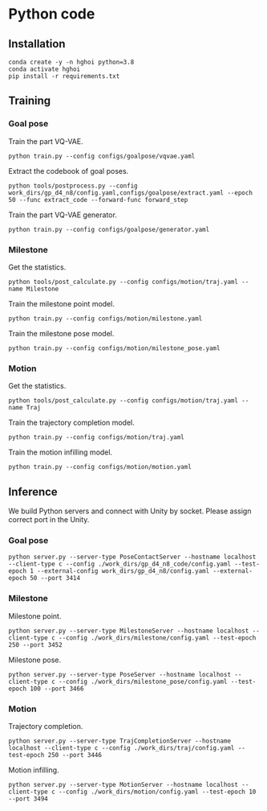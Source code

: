 # Python code

## Installation

```
conda create -y -n hghoi python=3.8
conda activate hghoi
pip install -r requirements.txt
```

## Training

### Goal pose
Train the part VQ-VAE.
```
python train.py --config configs/goalpose/vqvae.yaml
```

Extract the codebook of goal poses.
```
python tools/postprocess.py --config work_dirs/gp_d4_n8/config.yaml,configs/goalpose/extract.yaml --epoch 50 --func extract_code --forward-func forward_step
```

Train the part VQ-VAE generator.
```
python train.py --config configs/goalpose/generator.yaml
```

### Milestone
Get the statistics.
```
python tools/post_calculate.py --config configs/motion/traj.yaml --name Milestone
```

Train the milestone point model.
```
python train.py --config configs/motion/milestone.yaml
```

Train the milestone pose model.
```
python train.py --config configs/motion/milestone_pose.yaml
```

### Motion
Get the statistics.
```
python tools/post_calculate.py --config configs/motion/traj.yaml --name Traj
```

Train the trajectory completion model.
```
python train.py --config configs/motion/traj.yaml
```

Train the motion infilling model.
```
python train.py --config configs/motion/motion.yaml
```

## Inference

We build Python servers and connect with Unity by socket. Please assign correct port in the Unity.

### Goal pose
```
python server.py --server-type PoseContactServer --hostname localhost --client-type c --config ./work_dirs/gp_d4_n8_code/config.yaml --test-epoch 1 --external-config work_dirs/gp_d4_n8/config.yaml --external-epoch 50 --port 3414
```

### Milestone
Milestone point.
```
python server.py --server-type MilestoneServer --hostname localhost --client-type c --config ./work_dirs/milestone/config.yaml --test-epoch 250 --port 3452
```

Milestone pose.
```
python server.py --server-type PoseServer --hostname localhost --client-type c --config ./work_dirs/milestone_pose/config.yaml --test-epoch 100 --port 3466
```

### Motion
Trajectory completion.
```
python server.py --server-type TrajCompletionServer --hostname localhost --client-type c --config ./work_dirs/traj/config.yaml --test-epoch 250 --port 3446
```

Motion infilling.
```
python server.py --server-type MotionServer --hostname localhost --client-type c --config ./work_dirs/motion/config.yaml --test-epoch 10 --port 3494
```

